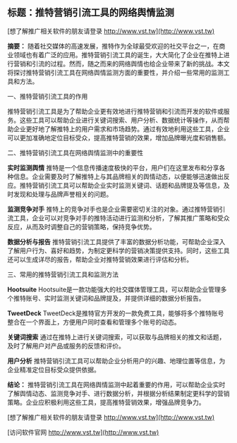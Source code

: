 ## **标题：推特营销引流工具的网络舆情监测**

[想了解推广相关软件的朋友请登录 http://www.vst.tw](http://www.vst.tw)

**摘要：**
随着社交媒体的高速发展，推特作为全球最受欢迎的社交平台之一，在商业领域也有着广泛的应用。推特营销引流工具的诞生，大大简化了企业在推特上进行营销和引流的过程。然而，随之而来的网络舆情也给企业带来了新的挑战。本文将探讨推特营销引流工具在网络舆情监测方面的重要性，并介绍一些常用的监测工具和方法。

一、推特营销引流工具的作用

推特营销引流工具是为了帮助企业更有效地进行推特营销和引流而开发的软件或服务。这些工具可以帮助企业进行关键词搜索、用户分析、数据统计等操作，从而帮助企业更好地了解推特上的用户需求和市场趋势。通过有效地利用这些工具，企业可以更加准确地定位目标受众，提高推特营销的效果，增加品牌曝光度和销售额。

二、推特营销引流工具在网络舆情监测中的重要性

**实时监测舆情**
推特是一个信息传播速度极快的平台，用户们在这里发布和分享各种信息。企业需要及时了解推特上与其品牌相关的舆情动态，以便能够迅速做出反应。推特营销引流工具可以帮助企业实时监测关键词、话题和品牌提及等信息，及时发现和处理与品牌声誉相关的问题。

**监测竞争对手**
推特上的竞争对手也是企业需要密切关注的对象。通过推特营销引流工具，企业可以对竞争对手的推特活动进行监测和分析，了解其推广策略和受众反应，从而及时调整自己的营销策略，保持竞争优势。

**数据分析与报告**
推特营销引流工具提供了丰富的数据分析功能，可帮助企业深入了解用户行为、喜好和趋势，为制定更科学的营销决策提供支持。同时，这些工具还可以生成详尽的报告，帮助企业对推特营销效果进行评估和分析。

三、常用的推特营销引流工具和监测方法

**Hootsuite**
Hootsuite是一款功能强大的社交媒体管理工具，可以帮助企业管理多个推特账号、实时监测关键词和品牌提及，并提供详细的数据分析报告。

**TweetDeck**
TweetDeck是推特官方开发的一款免费工具，能够将多个推特账号整合在一个界面上，方便用户同时查看和管理多个账号的动态。

**关键词搜索**
通过在推特上进行关键词搜索，可以获取与品牌相关的推文和话题，及时了解用户对产品或服务的反馈和评价。

**用户分析**
推特营销引流工具可以帮助企业分析用户的兴趣、地理位置等信息，为企业精准定位目标受众提供依据。

**结论：**
推特营销引流工具在网络舆情监测中起着重要的作用，可以帮助企业实时了解舆情动态、监测竞争对手、进行数据分析，并根据分析结果制定更科学的营销策略。企业应积极利用这些工具，提高推特营销效果，增强品牌竞争力。

[想了解推广相关软件的朋友请登录 http://www.vst.tw](http://www.vst.tw)


[访问软件官网 http://www.vst.tw](http://www.vst.tw)
